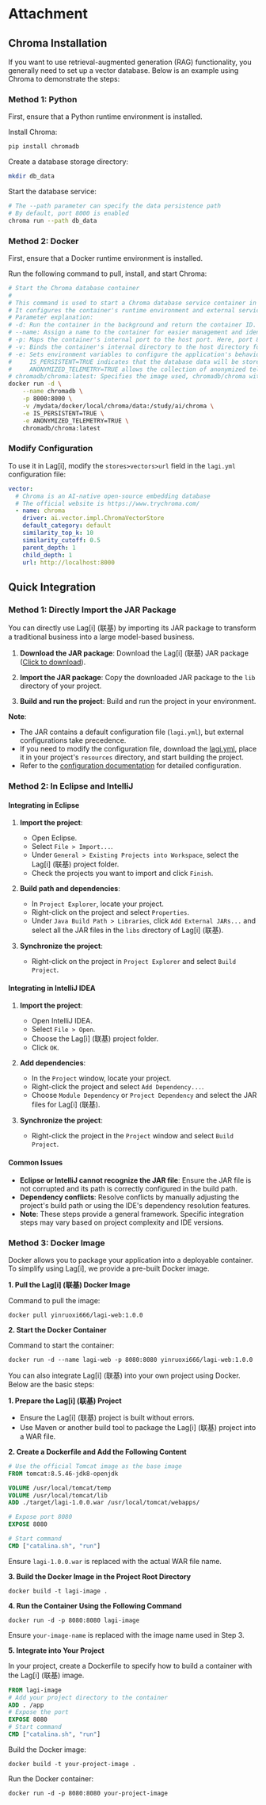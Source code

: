 # Attachment

## Chroma Installation

If you want to use retrieval-augmented generation (RAG) functionality, you generally need to set up a vector database. Below is an example using Chroma to demonstrate the steps:

### Method 1: Python

First, ensure that a Python runtime environment is installed.

Install Chroma:

```bash
pip install chromadb
```

Create a database storage directory:

```bash
mkdir db_data
```

Start the database service:

```bash
# The --path parameter can specify the data persistence path
# By default, port 8000 is enabled
chroma run --path db_data
```

### Method 2: Docker

First, ensure that a Docker runtime environment is installed.

Run the following command to pull, install, and start Chroma:

```bash
# Start the Chroma database container
#
# This command is used to start a Chroma database service container in Docker. 
# It configures the container's runtime environment and external services through several parameters.
# Parameter explanation:
# -d: Run the container in the background and return the container ID.
# --name: Assign a name to the container for easier management and identification.
# -p: Maps the container's internal port to the host port. Here, port 8000 in the container is mapped to port 8000 on the host.
# -v: Binds the container's internal directory to the host directory for persistent data storage. Here, the host directory /mydata/docker/local/chroma/data is bound to /study/ai/chroma in the container.
# -e: Sets environment variables to configure the application's behavior inside the container. Two environment variables are set here:
#     IS_PERSISTENT=TRUE indicates that the database data will be stored persistently.
#     ANONYMIZED_TELEMETRY=TRUE allows the collection of anonymized telemetry data.
# chromadb/chroma:latest: Specifies the image used, chromadb/chroma with the latest version.
docker run -d \
    --name chromadb \
    -p 8000:8000 \
    -v /mydata/docker/local/chroma/data:/study/ai/chroma \
    -e IS_PERSISTENT=TRUE \
    -e ANONYMIZED_TELEMETRY=TRUE \
    chromadb/chroma:latest
```

### Modify Configuration

To use it in Lag[i], modify the `stores>vectors>url` field in the `lagi.yml` configuration file:

```yaml
vector:
  # Chroma is an AI-native open-source embedding database
  # The official website is https://www.trychroma.com/
  - name: chroma
    driver: ai.vector.impl.ChromaVectorStore
    default_category: default
    similarity_top_k: 10
    similarity_cutoff: 0.5
    parent_depth: 1
    child_depth: 1
    url: http://localhost:8000
```

## Quick Integration

### Method 1: Directly Import the JAR Package

You can directly use Lag[i] (联基) by importing its JAR package to transform a traditional business into a large model-based business.

1. **Download the JAR package**: Download the Lag[i] (联基) JAR package ([Click to download](https://downloads.saasai.top/lagi/lagi-core-1.0.2-jar-with-dependencies.jar)).

2. **Import the JAR package**: Copy the downloaded JAR package to the `lib` directory of your project.

3. **Build and run the project**: Build and run the project in your environment.

**Note**:

- The JAR contains a default configuration file (`lagi.yml`), but external configurations take precedence.
- If you need to modify the configuration file, download the [lagi.yml](https://github.com/landingbj/lagi/blob/main/lagi-web/src/main/resources/lagi.yml), place it in your project's `resources` directory, and start building the project.
- Refer to the [configuration documentation](config_en.md) for detailed configuration.

### Method 2: In Eclipse and IntelliJ

#### Integrating in Eclipse

1. **Import the project**:
   - Open Eclipse.
   - Select `File > Import...`.
   - Under `General > Existing Projects into Workspace`, select the Lag[i] (联基) project folder.
   - Check the projects you want to import and click `Finish`.

2. **Build path and dependencies**:
   - In `Project Explorer`, locate your project.
   - Right-click on the project and select `Properties`.
   - Under `Java Build Path > Libraries`, click `Add External JARs...` and select all the JAR files in the `libs` directory of Lag[i] (联基).

3. **Synchronize the project**:
   - Right-click on the project in `Project Explorer` and select `Build Project`.

#### Integrating in IntelliJ IDEA

1. **Import the project**:
   - Open IntelliJ IDEA.
   - Select `File > Open`.
   - Choose the Lag[i] (联基) project folder.
   - Click `OK`.

2. **Add dependencies**:
   - In the `Project` window, locate your project.
   - Right-click the project and select `Add Dependency...`.
   - Choose `Module Dependency` or `Project Dependency` and select the JAR files for Lag[i] (联基).

3. **Synchronize the project**:
   - Right-click the project in the `Project` window and select `Build Project`.

#### **Common Issues**

- **Eclipse or IntelliJ cannot recognize the JAR file**: Ensure the JAR file is not corrupted and its path is correctly configured in the build path.
- **Dependency conflicts**: Resolve conflicts by manually adjusting the project's build path or using the IDE's dependency resolution features.
- **Note**: These steps provide a general framework. Specific integration steps may vary based on project complexity and IDE versions.

### Method 3: Docker Image

Docker allows you to package your application into a deployable container. To simplify using Lag[i], we provide a pre-built Docker image.

**1. Pull the Lag[i] (联基) Docker Image**

Command to pull the image:

```text
docker pull yinruoxi666/lagi-web:1.0.0
```

**2. Start the Docker Container**

Command to start the container:

```text
docker run -d --name lagi-web -p 8080:8080 yinruoxi666/lagi-web:1.0.0
```

You can also integrate Lag[i] (联基) into your own project using Docker. Below are the basic steps:

**1. Prepare the Lag[i] (联基) Project**

- Ensure the Lag[i] (联基) project is built without errors.
- Use Maven or another build tool to package the Lag[i] (联基) project into a WAR file.

**2. Create a Dockerfile and Add the Following Content**

```dockerfile
# Use the official Tomcat image as the base image
FROM tomcat:8.5.46-jdk8-openjdk

VOLUME /usr/local/tomcat/temp
VOLUME /usr/local/tomcat/lib
ADD ./target/lagi-1.0.0.war /usr/local/tomcat/webapps/

# Expose port 8080
EXPOSE 8080

# Start command
CMD ["catalina.sh", "run"]
```

Ensure `lagi-1.0.0.war` is replaced with the actual WAR file name.

**3. Build the Docker Image in the Project Root Directory**

```shell
docker build -t lagi-image .
```

**4. Run the Container Using the Following Command**

```shell
docker run -d -p 8080:8080 lagi-image
```

Ensure `your-image-name` is replaced with the image name used in Step 3.

**5. Integrate into Your Project**

In your project, create a Dockerfile to specify how to build a container with the Lag[i] (联基) image.

```dockerfile
FROM lagi-image
# Add your project directory to the container
ADD . /app
# Expose the port
EXPOSE 8080
# Start command
CMD ["catalina.sh", "run"]
```

Build the Docker image:

```shell
docker build -t your-project-image .
```

Run the Docker container:

```dockerfile
docker run -d -p 8080:8080 your-project-image
```
